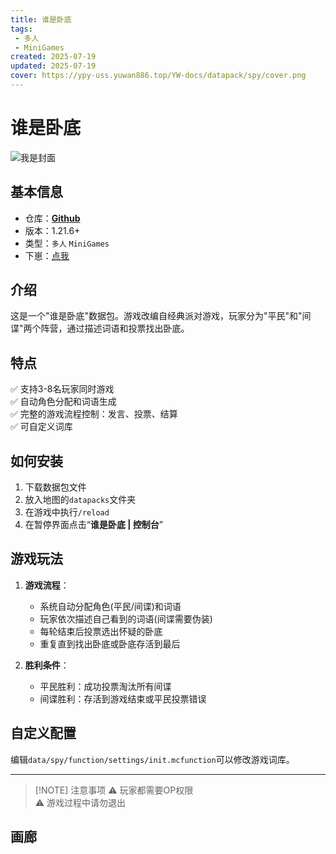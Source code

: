 ```yaml
---
title: 谁是卧底
tags: 
 - 多人
 - MiniGames
created: 2025-07-19
updated: 2025-07-19
cover: https://ypy-uss.yuwan886.top/YW-docs/datapack/spy/cover.png
---
```


# 谁是卧底
![我是封面](https://ypy-uss.yuwan886.top/YW-docs/datapacks/spy/cover.png)
## 基本信息

- 仓库：[**Github**](https://github.com/YuWan886/Who-Is-The-Spy)
- 版本：1.21.6+
- 类型：`多人` `MiniGames`
- 下崽：[点我](https://pan.quark.cn/s/64ada02cc8ef)

## 介绍

这是一个"谁是卧底"数据包。游戏改编自经典派对游戏，玩家分为"平民"和"间谍"两个阵营，通过描述词语和投票找出卧底。

## 特点

✅ 支持3-8名玩家同时游戏  
✅ 自动角色分配和词语生成  
✅ 完整的游戏流程控制：发言、投票、结算  
✅ 可自定义词库  

## 如何安装

1. 下载数据包文件
2. 放入地图的`datapacks`文件夹
3. 在游戏中执行`/reload`
4. 在暂停界面点击“**谁是卧底 | 控制台**”

## 游戏玩法

1. **游戏流程**：
   - 系统自动分配角色(平民/间谍)和词语
   - 玩家依次描述自己看到的词语(间谍需要伪装)
   - 每轮结束后投票选出怀疑的卧底
   - 重复直到找出卧底或卧底存活到最后

2. **胜利条件**：
   - 平民胜利：成功投票淘汰所有间谍
   - 间谍胜利：存活到游戏结束或平民投票错误

## 自定义配置

编辑`data/spy/function/settings/init.mcfunction`可以修改游戏词库。

---
> [!NOTE] 注意事项
> ⚠ 玩家都需要OP权限  
> ⚠ 游戏过程中请勿退出

## 画廊

<Gallery :images="[
  { src: 'https://ypy-uss.yuwan886.top/YW-docs/datapack/spy/1.png' },
  { src: 'https://ypy-uss.yuwan886.top/YW-docs/datapack/spy/2.png' }
]" />